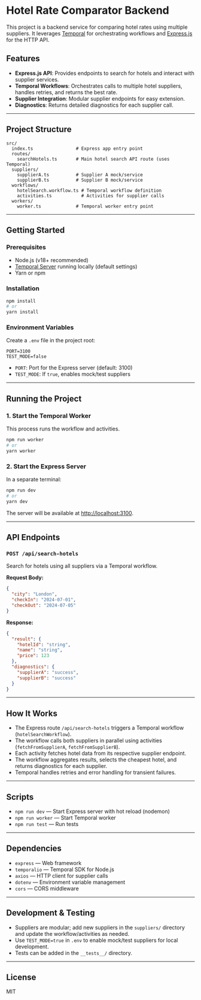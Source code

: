 # Hotel Rate Comparator Backend

This project is a backend service for comparing hotel rates using multiple suppliers. It leverages [Temporal](https://temporal.io/) for orchestrating workflows and [Express.js](https://expressjs.com/) for the HTTP API.

## Features

- **Express.js API**: Provides endpoints to search for hotels and interact with supplier services.
- **Temporal Workflows**: Orchestrates calls to multiple hotel suppliers, handles retries, and returns the best rate.
- **Supplier Integration**: Modular supplier endpoints for easy extension.
- **Diagnostics**: Returns detailed diagnostics for each supplier call.

---

## Project Structure

```
src/
  index.ts                # Express app entry point
  routes/
    searchHotels.ts       # Main hotel search API route (uses Temporal)
  suppliers/
    supplierA.ts          # Supplier A mock/service
    supplierB.ts          # Supplier B mock/service
  workflows/
    hotelSearch.workflow.ts # Temporal workflow definition
    activities.ts           # Activities for supplier calls
  workers/
    worker.ts             # Temporal worker entry point
```

---

## Getting Started

### Prerequisites

- Node.js (v18+ recommended)
- [Temporal Server](https://docs.temporal.io/server/quick-install) running locally (default settings)
- Yarn or npm

### Installation

```bash
npm install
# or
yarn install
```

### Environment Variables

Create a `.env` file in the project root:

```
PORT=3100
TEST_MODE=false
```

- `PORT`: Port for the Express server (default: 3100)
- `TEST_MODE`: If `true`, enables mock/test suppliers

---

## Running the Project

### 1. Start the Temporal Worker

This process runs the workflow and activities.

```bash
npm run worker
# or
yarn worker
```

### 2. Start the Express Server

In a separate terminal:

```bash
npm run dev
# or
yarn dev
```

The server will be available at [http://localhost:3100](http://localhost:3100).

---

## API Endpoints

### `POST /api/search-hotels`

Search for hotels using all suppliers via a Temporal workflow.

**Request Body:**

```json
{
  "city": "London",
  "checkIn": "2024-07-01",
  "checkOut": "2024-07-05"
}
```

**Response:**

```json
{
  "result": {
    "hotelId": "string",
    "name": "string",
    "price": 123
  },
  "diagnostics": {
    "supplierA": "success",
    "supplierB": "success"
  }
}
```

---

## How It Works

- The Express route `/api/search-hotels` triggers a Temporal workflow (`hotelSearchWorkflow`).
- The workflow calls both suppliers in parallel using activities (`fetchFromSupplierA`, `fetchFromSupplierB`).
- Each activity fetches hotel data from its respective supplier endpoint.
- The workflow aggregates results, selects the cheapest hotel, and returns diagnostics for each supplier.
- Temporal handles retries and error handling for transient failures.

---

## Scripts

- `npm run dev` — Start Express server with hot reload (nodemon)
- `npm run worker` — Start Temporal worker
- `npm run test` — Run tests

---

## Dependencies

- `express` — Web framework
- `temporalio` — Temporal SDK for Node.js
- `axios` — HTTP client for supplier calls
- `dotenv` — Environment variable management
- `cors` — CORS middleware

---

## Development & Testing

- Suppliers are modular; add new suppliers in the `suppliers/` directory and update the workflow/activities as needed.
- Use `TEST_MODE=true` in `.env` to enable mock/test suppliers for local development.
- Tests can be added in the `__tests__/` directory.

---

## License

MIT
